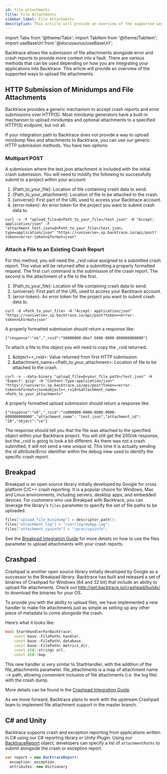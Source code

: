 ```yaml
---
id: file-attachments
title: File Attachments
sidebar_label: File Attachments
description: This article will provide an overview of the supported ways to upload file attachments.
---
```


import Tabs from '@theme/Tabs';
import TabItem from '@theme/TabItem';
import useBaseUrl from '@docusaurus/useBaseUrl';

Backtrace allows the submission of file attachments alongside error and crash reports to provide more context into a fault. There are various methods that can be used depending on how you are integrating your applications into Backtrace. This article will provide an overview of the supported ways to upload file attachments.

## HTTP Submission of Minidumps and File Attachments

Backtrace provides a generic mechanism to accept crash reports and error submissions over HTTP(S). Most minidump generators have a built-in mechanism to upload minidumps and optional attachments to a specified HTTP(S) endpoint, but not all.

If your integration path to Backtrace does not provide a way to upload minidump files and attachments to Backtrace, you can use our generic HTTP submission methods. You have two options:

### Multipart POST

A submission where the test.json attachment is included with the initial crash submission. You will need to modify the following to successfully submit to a project within your account:

1. \{Path_to_your_file}: Location of file containing crash data to send.
1. \{Path_to_your_attachment}: Location of file to be attached to the crash.
1. \{universe}: First part of the URL used to access your Backtrace account.
1. \{error-token}: An error token for the project you want to submit crash data to.

```curl
curl -v -F "upload_file=@<Path_to_your_file>/test.json" -H "Accept: application/json" -F "attachment_test.json=@<Path_to_your_file>/test.json; type=application/json" "https://<universe>.sp.backtrace.io/api/post?token=<error-token>&format=json"
```

### Attach a File to an Existing Crash Report

For this method, you will need the \_rxid value assigned to a submitted crash report. This value will be returned after a submitting a properly formatted request. The first curl command is the submission of the crash report. The second is the attachment of a file to the first.

1. \{Path_to_your_file}: Location of file containing crash data to send.
1. \{universe}: First part of the URL used to access your Backtrace account.
1. \{error-token}: An error token for the project you want to submit crash data to.

```curl
curl -d <Path_to_your_file> -H "Accept: application/json" "https://<universe>.sp.backtrace.io/api/post?token=<error-token>&format=json"
```

A properly formatted submission should return a response like:

```curl
{"response":"ok","_rxid":"56000000-8be7-5806-0000-000000000000"}
```

To attach a file to this object you will need to copy the \_rxid returned.

1. &object=\<\_rxid>: Value returned from first HTTP submission.
1. &attachment_name=\<Path_to_your_attachment>: Location of file to be attached to the crash.

```curl
curl -v --data-binary "upload_file=@<your_file_path>/test.json" -H "Expect: gzip" -H "Content-Type:application/json" "https://<univers>.sp.backtrace.io/api/post?token=<error-token>&format=json&object=<_rxid>&attachment_name=<Path_to_your_attachment>"
```

A properly formatted upload submission should return a response like:

```curl
{"response":"ok","_rxid":"ce000000-0000-0000-0000-000000000000","attachment_name": "test.json","attachment_id": "28","object":"ce"}
```

The response should tell you that the file was attached to the specified object within your Backtrace project. You will still get the 200/ok response, but the \_rxid is going to look a bit different. As there was not a crash submitted, it will not send a new unique id. This time it is actually sending the id attribute/Error identifier within the debug view used to identify the specific crash report.

## Breakpad

Breakpad is an open source library initially developed by Google for cross platform C/C++ crash reporting. It is a popular choice for Windows, Mac and Linux environments, including servers, desktop apps, and embedded devices. For customers who use Breakpad with Backtrace, you can leverage the library's `files` parameter to specify the set of file paths to be uploaded.

```cpp
files["upload_file_minidump"] = descriptor.path();
files["attachment_log"] = "/var/log/myApp.log";
files["attachment_cpuinfo"] = "/proc/cpuinfo";
```

See the [Breakpad Integration Guide](/error-reporting/platform-integrations/breakpad/) for more details on how to use the files parameter to upload attachments with your crash reports.

## Crashpad

Crashpad is another open source library initially developed by Google as a successor to the Breakpad library. Backtrace has built and released a set of binaries of Crashpad for Windows (64 and 32 bit) that include an ability to upload file attachments. Check out http://get.backtrace.io/crashpad/builds/ to download the binaries for your OS.

To provide you with the ability to upload files, we have implemented a new handler to make file attachments just as simple as setting up any other piece of metadata to come alongside the crash.

Here’s what it looks like:

```cpp
bool StartHandlerForBacktrace(
    const base::FilePath& handler,
    const base::FilePath& database,
    const base::FilePath& metrics_dir,
    const std::string& url,
    const std::map
```

This new handler is very similar to StartHandler, with the addition of the file_attachments parameter. file_attachments is a map of attachment name ⟶ path, allowing convenient inclusion of file attachments (i.e. the log file) with the crash dump.

More details can be found in the [Crashpad Integration Guide](/error-reporting/platform-integrations/crashpad/).

As we move forward, Backtrace plans to work with the upstream Crashpad team to implement file attachment support in the master branch.

## C# and Unity

Backtrace supports crash and exception reporting from applications written in C# using our C# reporting library or Unity-Plugin. Using our [BacktraceReport](/error-reporting/platform-integrations/unity/configuration/#backtracereport) object, developers can specify a list of `attachmentPaths` to submit alongside the crash or exception report.

```csharp
var report = new BacktraceReport(
  exception: exception,
  attributes: new Dictionary
```
